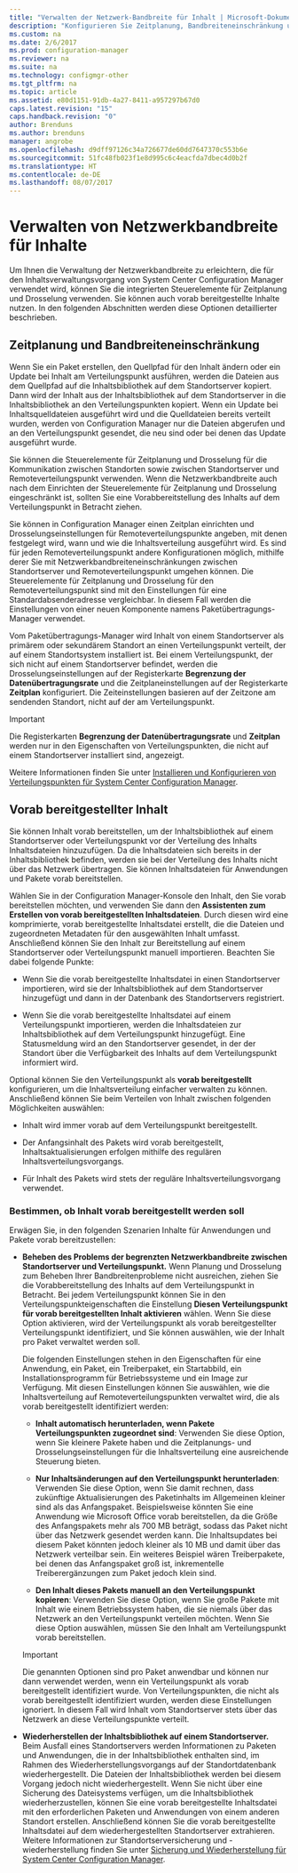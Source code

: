 ```yaml
---
title: "Verwalten der Netzwerk-Bandbreite für Inhalt | Microsoft-Dokumentation"
description: "Konfigurieren Sie Zeitplanung, Bandbreiteneinschränkung und vorab bereitgestellten Inhalt für System Center Configuration Manager."
ms.custom: na
ms.date: 2/6/2017
ms.prod: configuration-manager
ms.reviewer: na
ms.suite: na
ms.technology: configmgr-other
ms.tgt_pltfrm: na
ms.topic: article
ms.assetid: e80d1151-91db-4a27-8411-a957297b67d0
caps.latest.revision: "15"
caps.handback.revision: "0"
author: Brenduns
ms.author: brenduns
manager: angrobe
ms.openlocfilehash: d9dff97126c34a726677de60dd7647370c553b6e
ms.sourcegitcommit: 51fc48fb023f1e8d995c6c4eacfda7dbec4d0b2f
ms.translationtype: HT
ms.contentlocale: de-DE
ms.lasthandoff: 08/07/2017
---
```

# <a name="manage-network-bandwidth-for-content"></a>Verwalten von Netzwerkbandbreite für Inhalte
Um Ihnen die Verwaltung der Netzwerkbandbreite zu erleichtern, die für den Inhaltsverwaltungsvorgang von System Center Configuration Manager verwendet wird, können Sie die integrierten Steuerelemente für Zeitplanung und Drosselung verwenden. Sie können auch vorab bereitgestellte Inhalte nutzen. In den folgenden Abschnitten werden diese Optionen detaillierter beschrieben.

##  <a name="BKMK_PlanningForThrottling"></a>Zeitplanung und Bandbreiteneinschränkung  

 Wenn Sie ein Paket erstellen, den Quellpfad für den Inhalt ändern oder ein Update bei Inhalt am Verteilungspunkt ausführen, werden die Dateien aus dem Quellpfad auf die Inhaltsbibliothek auf dem Standortserver kopiert. Dann wird der Inhalt aus der Inhaltsbibliothek auf dem Standortserver in die Inhaltsbibliothek an den Verteilungspunkten kopiert. Wenn ein Update bei Inhaltsquelldateien ausgeführt wird und die Quelldateien bereits verteilt wurden, werden von Configuration Manager nur die Dateien abgerufen und an den Verteilungspunkt gesendet, die neu sind oder bei denen das Update ausgeführt wurde.

 Sie können die Steuerelemente für Zeitplanung und Drosselung für die Kommunikation zwischen Standorten sowie zwischen Standortserver und Remoteverteilungspunkt verwenden. Wenn die Netzwerkbandbreite auch nach dem Einrichten der Steuerelemente für Zeitplanung und Drosselung eingeschränkt ist, sollten Sie eine Vorabbereitstellung des Inhalts auf dem Verteilungspunkt in Betracht ziehen.  

 Sie können in Configuration Manager einen Zeitplan einrichten und Drosselungseinstellungen für Remoteverteilungspunkte angeben, mit denen festgelegt wird, wann und wie die Inhaltsverteilung ausgeführt wird. Es sind für jeden Remoteverteilungspunkt andere Konfigurationen möglich, mithilfe derer Sie mit Netzwerkbandbreiteneinschränkungen zwischen Standortserver und Remoteverteilungspunkt umgehen können. Die Steuerelemente für Zeitplanung und Drosselung für den Remoteverteilungspunkt sind mit den Einstellungen für eine Standardabsenderadresse vergleichbar. In diesem Fall werden die Einstellungen von einer neuen Komponente namens Paketübertragungs-Manager verwendet.

 Vom Paketübertragungs-Manager wird Inhalt von einem Standortserver als primärem oder sekundärem Standort an einen Verteilungspunkt verteilt, der auf einem Standortsystem installiert ist. Bei einem Verteilungspunkt, der sich nicht auf einem Standortserver befindet, werden die Drosselungseinstellungen auf der Registerkarte **Begrenzung der Datenübertragungsrate** und die Zeitplaneinstellungen auf der Registerkarte **Zeitplan** konfiguriert. Die Zeiteinstellungen basieren auf der Zeitzone am sendenden Standort, nicht auf der am Verteilungspunkt.  

> [!IMPORTANT]  
>  Die Registerkarten **Begrenzung der Datenübertragungsrate** und **Zeitplan** werden nur in den Eigenschaften von Verteilungspunkten, die nicht auf einem Standortserver installiert sind, angezeigt.  

Weitere Informationen finden Sie unter [Installieren und Konfigurieren von Verteilungspunkten für System Center Configuration Manager](/sccm/core/servers/deploy/configure/install-and-configure-distribution-points).  

##  <a name="BKMK_PrestagingContent"></a>Vorab bereitgestellter Inhalt  
 Sie können Inhalt vorab bereitstellen, um der Inhaltsbibliothek auf einem Standortserver oder Verteilungspunkt vor der Verteilung des Inhalts Inhaltsdateien hinzuzufügen. Da die Inhaltsdateien sich bereits in der Inhaltsbibliothek befinden, werden sie bei der Verteilung des Inhalts nicht über das Netzwerk übertragen. Sie können Inhaltsdateien für Anwendungen und Pakete vorab bereitstellen.  

Wählen Sie in der Configuration Manager-Konsole den Inhalt, den Sie vorab bereitstellen möchten, und verwenden Sie dann den **Assistenten zum Erstellen von vorab bereitgestellten Inhaltsdateien**. Durch diesen wird eine komprimierte, vorab bereitgestellte Inhaltsdatei erstellt, die die Dateien und zugeordneten Metadaten für den ausgewählten Inhalt umfasst. Anschließend können Sie den Inhalt zur Bereitstellung auf einem Standortserver oder Verteilungspunkt manuell importieren. Beachten Sie dabei folgende Punkte:  

-   Wenn Sie die vorab bereitgestellte Inhaltsdatei in einen Standortserver importieren, wird sie der Inhaltsbibliothek auf dem Standortserver hinzugefügt und dann in der Datenbank des Standortservers registriert.  

-   Wenn Sie die vorab bereitgestellte Inhaltsdatei auf einem Verteilungspunkt importieren, werden die Inhaltsdateien zur Inhaltsbibliothek auf dem Verteilungspunkt hinzugefügt. Eine Statusmeldung wird an den Standortserver gesendet, in der der Standort über die Verfügbarkeit des Inhalts auf dem Verteilungspunkt informiert wird.  

Optional können Sie den Verteilungspunkt als **vorab bereitgestellt** konfigurieren, um die Inhaltsverteilung einfacher verwalten zu können. Anschließend können Sie beim Verteilen von Inhalt zwischen folgenden Möglichkeiten auswählen:  

-   Inhalt wird immer vorab auf dem Verteilungspunkt bereitgestellt.  

-   Der Anfangsinhalt des Pakets wird vorab bereitgestellt, Inhaltsaktualisierungen erfolgen mithilfe des regulären Inhaltsverteilungsvorgangs.  

-   Für Inhalt des Pakets wird stets der reguläre Inhaltsverteilungsvorgang verwendet.  

###  <a name="BKMK_DetermineToPrestageContent"></a>Bestimmen, ob Inhalt vorab bereitgestellt werden soll  
 Erwägen Sie, in den folgenden Szenarien Inhalte für Anwendungen und Pakete vorab bereitzustellen:  

-   **Beheben des Problems der begrenzten Netzwerkbandbreite zwischen Standortserver und Verteilungspunkt.** Wenn Planung und Drosselung zum Beheben Ihrer Bandbreitenprobleme nicht ausreichen, ziehen Sie die Vorabbereitstellung des Inhalts auf dem Verteilungspunkt in Betracht. Bei jedem Verteilungspunkt können Sie in den Verteilungspunkteigenschaften die Einstellung **Diesen Verteilungspunkt für vorab bereitgestellten Inhalt aktivieren** wählen. Wenn Sie diese Option aktivieren, wird der Verteilungspunkt als vorab bereitgestellter Verteilungspunkt identifiziert, und Sie können auswählen, wie der Inhalt pro Paket verwaltet werden soll.  

    Die folgenden Einstellungen stehen in den Eigenschaften für eine Anwendung, ein Paket, ein Treiberpaket, ein Startabbild, ein Installationsprogramm für Betriebssysteme und ein Image zur Verfügung. Mit diesen Einstellungen können Sie auswählen, wie die Inhaltsverteilung auf Remoteverteilungspunkten verwaltet wird, die als vorab bereitgestellt identifiziert werden:  

    -   **Inhalt automatisch herunterladen, wenn Pakete Verteilungspunkten zugeordnet sind**: Verwenden Sie diese Option, wenn Sie kleinere Pakete haben und die Zeitplanungs- und Drosselungseinstellungen für die Inhaltsverteilung eine ausreichende Steuerung bieten.  

    -   **Nur Inhaltsänderungen auf den Verteilungspunkt herunterladen**: Verwenden Sie diese Option, wenn Sie damit rechnen, dass zukünftige Aktualisierungen des Paketinhalts im Allgemeinen kleiner sind als das Anfangspaket. Beispielsweise könnten Sie eine Anwendung wie Microsoft Office vorab bereitstellen, da die Größe des Anfangspakets mehr als 700 MB beträgt, sodass das Paket nicht über das Netzwerk gesendet werden kann. Die Inhaltsupdates bei diesem Paket könnten jedoch kleiner als 10 MB und damit über das Netzwerk verteilbar sein. Ein weiteres Beispiel wären Treiberpakete, bei denen das Anfangspaket groß ist, inkrementelle Treiberergänzungen zum Paket jedoch klein sind.  

    -   **Den Inhalt dieses Pakets manuell an den Verteilungspunkt kopieren**: Verwenden Sie diese Option, wenn Sie große Pakete mit Inhalt wie einem Betriebssystem haben, die sie niemals über das Netzwerk an den Verteilungspunkt verteilen möchten. Wenn Sie diese Option auswählen, müssen Sie den Inhalt am Verteilungspunkt vorab bereitstellen.  

    > [!IMPORTANT]  
    >  Die genannten Optionen sind pro Paket anwendbar und können nur dann verwendet werden, wenn ein Verteilungspunkt als vorab bereitgestellt identifiziert wurde. Von Verteilungspunkten, die nicht als vorab bereitgestellt identifiziert wurden, werden diese Einstellungen ignoriert. In diesem Fall wird Inhalt vom Standortserver stets über das Netzwerk an diese Verteilungspunkte verteilt.  

-   **Wiederherstellen der Inhaltsbibliothek auf einem Standortserver.** Beim Ausfall eines Standortservers werden Informationen zu Paketen und Anwendungen, die in der Inhaltsbibliothek enthalten sind, im Rahmen des Wiederherstellungsvorgangs auf der Standortdatenbank wiederhergestellt. Die Dateien der Inhaltsbibliothek werden bei diesem Vorgang jedoch nicht wiederhergestellt. Wenn Sie nicht über eine Sicherung des Dateisystems verfügen, um die Inhaltsbibliothek wiederherzustellen, können Sie eine vorab bereitgestellte Inhaltsdatei mit den erforderlichen Paketen und Anwendungen von einem anderen Standort erstellen. Anschließend können Sie die vorab bereitgestellte Inhaltsdatei auf dem wiederhergestellten Standortserver extrahieren. Weitere Informationen zur Standortserversicherung und -wiederherstellung finden Sie unter [Sicherung und Wiederherstellung für System Center Configuration Manager](/sccm/protect/understand/backup-and-recovery).  
